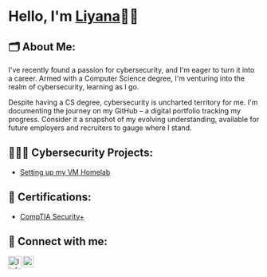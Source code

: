 # Hello, I'm [Liyana](https://github.com/liyanahazizun)👋🏼

## 🗂️ About Me:
I've recently found a passion for cybersecurity, and I'm eager to turn it into a career. Armed with a Computer Science degree, I'm venturing into the realm of cybersecurity, learning as I go.

Despite having a CS degree, cybersecurity is uncharted territory for me. I'm documenting the journey on my GitHub – a digital portfolio tracking my progress. Consider it a snapshot of my evolving understanding, available for future employers and recruiters to gauge where I stand.

## 👩🏻‍💻 Cybersecurity Projects:
- [Setting up my VM Homelab](https://github.com/liyanahazizun/VM-basics)

## 📄 Certifications:
- [CompTIA Security+](https://www.credly.com/badges/0b26182f-7385-42bf-9ec2-c075b82c065e/public_url)

## 🔗 Connect with me:

[<img align="left" width="26px" img src="https://img.icons8.com/?size=100&id=xuvGCOXi8Wyg&format=png&color=000000" alt="linkedin" />][linkedin]
[<img align="left" width="22px" img src="https://img.icons8.com/color/48/gmail-new.png" alt="email" />][email]

[linkedin]: https://www.linkedin.com/in/liyanahazizun
[email]: mailto:myemailaddress@gmail.com
